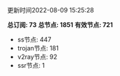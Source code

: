 更新时间2022-08-09 15:25:28

**总订阅: 73**
**总节点: 1851**
**有效节点: 721**
- ss节点: 447
- trojan节点: 181
- v2ray节点: 92
- ssr节点: 1
